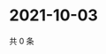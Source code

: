 # 2021-10-03

共 0 条

<!-- BEGIN WEIBO -->
<!-- 最后更新时间 Sun Oct 03 2021 16:15:53 GMT+0800 (China Standard Time) -->

<!-- END WEIBO -->
